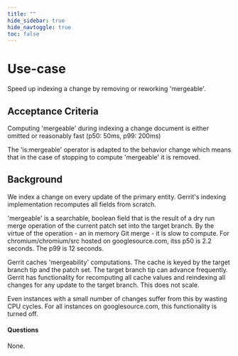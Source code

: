 ```yaml
---
title: ""
hide_sidebar: true
hide_navtoggle: true
toc: false
---
```


# Use-case

Speed up indexing a change by removing or reworking 'mergeable'.

## <a id="acceptance-criteria"> Acceptance Criteria

Computing 'mergeable' during indexing a change document is either omitted or
reasonably fast (p50: 50ms, p99: 200ms)

The 'is:mergeable' operator is adapted to the behavior change which means that
in the case of stopping to compute 'mergeable' it is removed.

## <a id="background"> Background

We index a change on every update of the primary entity. Gerrit's indexing
implementation recomputes all fields from scratch.

'mergeable' is a searchable, boolean field that is the result of a dry run merge
operation of the current patch set into the target branch. By the virtue of the
operation - an in memory Git merge - it is slow to compute. For
chromium/chromium/src hosted on googlesource.com, itss p50 is 2.2 seconds. The
p99 is 12 seconds.

Gerrit caches 'mergeability' computations. The cache is keyed by the target
branch tip and the patch set. The target branch tip can advance frequently.
Gerrit has functionality for recomputing all cache values and reindexing all
changes for any update to the target branch. This does not scale.

Even instances with a small number of changes suffer from this by wasting CPU
cycles. For all instances on googlesource.com, this functionality is turned off.

#### <a id="questions"> Questions

None.

